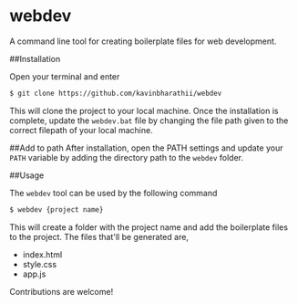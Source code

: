 # webdev
A command line tool for creating boilerplate files for web development.

##Installation

Open your terminal and enter
```bash
$ git clone https://github.com/kavinbharathii/webdev
```
This will clone the project to your local machine. Once the installation is complete, update the `webdev.bat` file by changing the file path given to the correct 
filepath of your local machine.

##Add to path
After installation, open the PATH settings and update your `PATH` variable by adding the directory path to the `webdev` folder.

##Usage

The `webdev` tool can be used by the following command
```bash
$ webdev {project name}
```
This will create a folder with the project name and add the boilerplate files to the project. The files that'll be generated are,
- index.html
- style.css
- app.js

Contributions are welcome!
